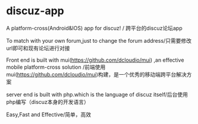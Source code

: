 # discuz-app
A platform-cross(Android&amp;IOS) app for discuz! / 跨平台的discuz论坛app

To match with your own forum,just to change the forum address/只需要修改url即可和现有论坛进行对接

Front end is built with mui(https://github.com/dcloudio/mui) ,an effective mobile platform-cross solution
/前端使用mui(https://github.com/dcloudio/mui)构建，是一个优秀的移动端跨平台解决方案

server end is built with php.which is the language of discuz itself/后台使用php编写（discuz本身的开发语言）

Easy,Fast and Effective/简单，高效

